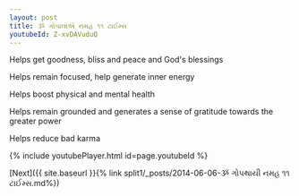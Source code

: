 ```yaml
---
layout: post
title: ૐ ગોપાલાએ નમહ ૧૧ ટાઈમ્સ
youtubeId: Z-xvDAVuduQ
---
```

 
 
Helps get goodness, bliss and peace and God's blessings
 
Helps remain focused, help generate inner energy 
 
Helps boost physical and mental health 
 
Helps remain grounded and generates a sense of gratitude towards the greater power 
 
Helps reduce bad karma
 
 
 
 


{% include youtubePlayer.html id=page.youtubeId %}
 
[Next]({{ site.baseurl }}{% link  split1/_posts/2014-06-06-ૐ ગોપથાયી નમહ ૧૧ ટાઈમ્સ.md%})
 
